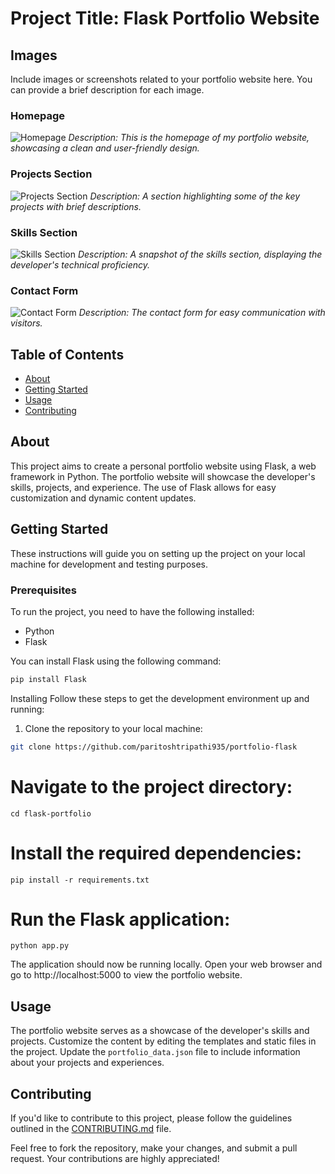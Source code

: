 # Project Title: Flask Portfolio Website
## Images <a name="images"></a>

Include images or screenshots related to your portfolio website here. You can provide a brief description for each image.

### Homepage
![Homepage](screenshots/homepage.png)
*Description: This is the homepage of my portfolio website, showcasing a clean and user-friendly design.*

### Projects Section
![Projects Section](screenshots/projects.png)
*Description: A section highlighting some of the key projects with brief descriptions.*

### Skills Section
![Skills Section](screenshots/skills.png)
*Description: A snapshot of the skills section, displaying the developer's technical proficiency.*

### Contact Form
![Contact Form](screenshots/contact_form.png)
*Description: The contact form for easy communication with visitors.*

## Table of Contents

- [About](#about)
- [Getting Started](#getting_started)
- [Usage](#usage)
- [Contributing](../CONTRIBUTING.md)

## About <a name = "about"></a>

This project aims to create a personal portfolio website using Flask, a web framework in Python. The portfolio website will showcase the developer's skills, projects, and experience. The use of Flask allows for easy customization and dynamic content updates.

## Getting Started <a name = "getting_started"></a>

These instructions will guide you on setting up the project on your local machine for development and testing purposes.

### Prerequisites

To run the project, you need to have the following installed:

- Python
- Flask

You can install Flask using the following command:

```bash
pip install Flask
```
Installing
Follow these steps to get the development environment up and running:

1. Clone the repository to your local machine:

```bash
git clone https://github.com/paritoshtripathi935/portfolio-flask
```

# Navigate to the project directory:
```
cd flask-portfolio
```

# Install the required dependencies:
```
pip install -r requirements.txt
```

# Run the Flask application:
```
python app.py
```

The application should now be running locally. Open your web browser and go to http://localhost:5000 to view the portfolio website.

## Usage <a name = "usage"></a>

The portfolio website serves as a showcase of the developer's skills and projects. Customize the content by editing the templates and static files in the project. Update the `portfolio_data.json` file to include information about your projects and experiences.

## Contributing

If you'd like to contribute to this project, please follow the guidelines outlined in the [CONTRIBUTING.md](CONTRIBUTING.md) file.

Feel free to fork the repository, make your changes, and submit a pull request. Your contributions are highly appreciated!


